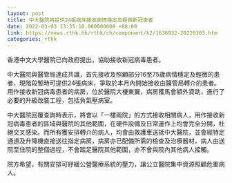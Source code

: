 ```yaml
---
layout: post
title: 中大醫院將提供24張病床接收病情穩定及輕微新冠患者
date: 2022-03-03 13:35:10.000000000 +08:00
link: https://news.rthk.hk/rthk/ch/component/k2/1636932-20220303.htm
categories: rthk
---
```


香港中文大學醫院已向政府提出，協助接收新冠病毒患者。

中大醫院與醫管局達成共識，首先接收及照顧部分16至75歲病情穩定及輕微的患者，現階段暫時可提供24張病床，爭取於本月內開始接收由醫管局轉介的患者。用作接收新冠病毒患者的病房，位於醫院大樓東翼，病房獲馬會額外資助，進行了必要的升級改裝工程，包括負氣壓病室。

中大醫院回覆查詢時表示，將會以「一樓兩院」的方式接收相關病人，用作接收新冠病毒患者的區域與醫院的其他範圍，在硬件設備及日常運作上均會完全分開，杜絕交叉感染。而所有獲安排轉介的病人，均會由救護車送抵中大醫院，並會經特定通道及升降機直接送往指定病房，病房亦已配備所需的檢查及治療器材，病人由送院至住院的整個過程，不會踏足醫院其他範圍，亦不會與院內其他病人接觸。  

院方希望，有關安排可紓緩公營醫療系統的壓力，讓公立醫院集中資源照顧危重病人。
